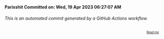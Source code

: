 **Parixshit Committed on: Wed, 19 Apr 2023 06:27:07 AM** <!-- 55888960-57c5-4525-89c0-dcee427e5f26 -->

###### This is an automated commit generated by a GitHub Actions workflow.

<div align="right"><sub><sup><a href="https://github.com/Parixshit/AutoCommit.git">Read me</a></sup></sub></div>
